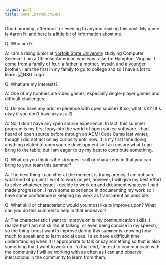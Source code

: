 ```yaml
---
layout: post
title: Some Introductions
---
```


Good morning, afternoon, or evening to anyone reading this post. My name is Aaron Ni and here is a little bit of information about me.

Q: Who am I?

A: I am a rising junior at [Norfolk State University](https://www.nsu.edu/) studying Computer Science. I am a Chinese-American who was raised in Hampton, Virginia. I come from a family of four: a father, a mother, myself, and a younger brother. I am the first in my family to go to college and so I have a lot to learn.
![NSU Logo](https://www.nsu.edu/NSU/media/Media-Library/Portfolio/Brand-and-Visual-Identity/NSU_logo_vert_KO-on-green-background.jpg)

Q: What are my interests?

A: One of my hobbies are video games, especially single-player games and difficult challenges. 

Q: Do you have any prior experience with open source? If so, what is it? (It's okay if you don't have any at all!)

A: No, I don't have any open source experience. In fact, this summer program is my first foray into the world of open source software. I had heard of open source before through an ADMI Code Camp last winter, though I did not act on my curiosity until now. It is my first time doing anything related to open source development so I am unsure what I can bring to the table, but I am eager to try my best to contribute something.

Q: What do you think is the strongest skill or characteristic that you can bring to your team this summer?

A: The best thing I can offer at the moment is transparency. I am not sure what kind of project I want to work on yet, however, I will give my best effort to solve whatever issues I decide to work on and document whatever I had made progress on. I have some experience in documenting my work so I have some confidence in keeping my work as transparent as possible.

Q: What skill or characteristic would you most like to improve upon? What can you do this summer to help in that endeavor?

A: The characteristic I want to improve on is my communication skills. I realize that I am not skilled at talking, or even being concise in my speech, so the thing I most want to improve during this summer is knowing how much to speak and to learn social cues. I also have a difficult time understanding when it is appropriate to talk or say something so that is also something that I want to work on. To that end, I intend to communicate with the community I will be working with as often as I can and observe interactions in the community to learn from them. 
